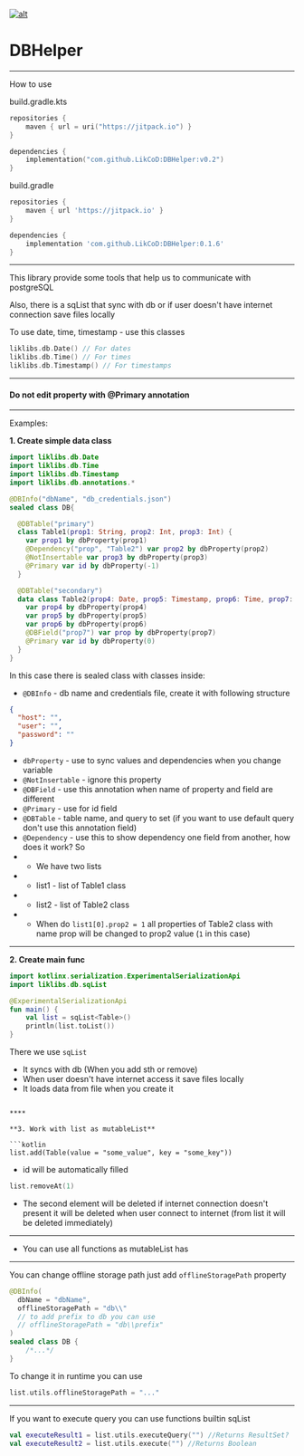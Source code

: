 <a href="https://jitpack.io/#LikCoD/DBHelper"> <img src="https://jitpack.io/v/LikCoD/DBHelper.svg" alt="alt"> </a>

# DBHelper

****
How to use

build.gradle.kts

```kotlin
repositories {
    maven { url = uri("https://jitpack.io") }
}

dependencies {
    implementation("com.github.LikCoD:DBHelper:v0.2")
}
```

build.gradle

```groovy
repositories {
    maven { url 'https://jitpack.io' }
}

dependencies {
    implementation 'com.github.LikCoD:DBHelper:0.1.6'
}
```

****

This library provide some tools that help us to communicate with postgreSQL

Also, there is a sqList that sync with db or if user doesn't have internet connection save files locally

To use date, time, timestamp - use this classes

```kotlin
liklibs.db.Date() // For dates
liklibs.db.Time() // For times
liklibs.db.Timestamp() // For timestamps
```
****

#### **Do not edit property with @Primary annotation**

****
Examples:

**1. Create simple data class**

```kotlin
import liklibs.db.Date
import liklibs.db.Time
import liklibs.db.Timestamp
import liklibs.db.annotations.*

@DBInfo("dbName", "db_credentials.json")
sealed class DB{

  @DBTable("primary")
  class Table1(prop1: String, prop2: Int, prop3: Int) {
    var prop1 by dbProperty(prop1)
    @Dependency("prop", "Table2") var prop2 by dbProperty(prop2)
    @NotInsertable var prop3 by dbProperty(prop3)
    @Primary var id by dbProperty(-1)
  }

  @DBTable("secondary")
  data class Table2(prop4: Date, prop5: Timestamp, prop6: Time, prop7: Int) {
    var prop4 by dbProperty(prop4)
    var prop5 by dbProperty(prop5)
    var prop6 by dbProperty(prop6)
    @DBField("prop7") var prop by dbProperty(prop7)
    @Primary var id by dbProperty(0)
  }
}
```

In this case there is sealed class with classes inside:

- `@DBInfo` - db name and credentials file, create it with following structure
```json
{
  "host": "",
  "user": "",
  "password": ""
}
```
- `dbProperty` - use to sync values and dependencies when you change variable
- `@NotInsertable` - ignore this property
- `@DBField` - use this annotation when name of property and field are different
- `@Primary` - use for id field
- `@DBTable` - table name, and query to set (if you want to use default query don't use this annotation field)
- `@Dependency` - use this to show dependency one field from another, how does it work? So 
- - We have two lists 
- - list1 - list of Table1 class
- - list2 - list of Table2 class
- - When do `list1[0].prop2 = 1` all properties of Table2 class with name prop will be changed to prop2 value (`1` in this case)

****

**2. Create main func**

```kotlin
import kotlinx.serialization.ExperimentalSerializationApi
import liklibs.db.sqList

@ExperimentalSerializationApi
fun main() {
    val list = sqList<Table>()
    println(list.toList())
}
```

There we use `sqList`

- It syncs with db (When you add sth or remove)
- When user doesn't have internet access it save files locally
- It loads data from file when you create it

```

****

**3. Work with list as mutableList**

```kotlin
list.add(Table(value = "some_value", key = "some_key"))
```

- id will be automatically filled

```kotlin
list.removeAt(1)
```

- The second element will be deleted if internet connection doesn't present it will be deleted when user connect to
  internet (from list it will be deleted immediately)

****

- You can use all functions as mutableList has

****

You can change offline storage path just add `offlineStoragePath` property

```kotlin
@DBInfo(
  dbName = "dbName",
  offlineStoragePath = "db\\" 
  // to add prefix to db you can use
  // offlineStoragePath = "db\\prefix" 
)
sealed class DB {
    /*...*/
}
```

To change it in runtime you can use

```kotlin
list.utils.offlineStoragePath = "..."
```

****

If you want to execute query you can use functions builtin sqList

```kotlin
val executeResult1 = list.utils.executeQuery("") //Returns ResultSet?
val executeResult2 = list.utils.execute("") //Returns Boolean
```

